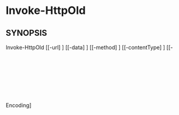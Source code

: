 ﻿---
external help file: powershai-help.xml
schema: 2.0.0
powershai: true
---

# Invoke-HttpOld

## SYNOPSIS <!--!= @#Synop !-->

Invoke-HttpOld [[-url] <Object>] [[-data] <Object>] [[-method] <Object>] [[-contentType] <Object>] [[-Encoding] <Object>] [[-headers] <Object>] [[-SseCallBack] <Object>] [[-DebugVarPrefix] <Object>] [<CommonParameters>]


## SYNTAX <!--!= @#Syntax !-->

```
Invoke-HttpOld [[-url] <Object>] [[-data] <Object>] [[-method] <Object>] [[-contentType] <Object>] [[-Encoding] <Object>] [[-headers] 
<Object>] [[-SseCallBack] <Object>] [[-DebugVarPrefix] <Object>] [<CommonParameters>]
```

## PARAMETERS <!--!= @#Params !-->

### -DebugVarPrefix

```yml
Parameter Set: (All)
Type: Object
Aliases: 
Accepted Values: 
Required: false
Position: 7
Default Value: 
Accept pipeline input: false
Accept wildcard characters: 
```

### -Encoding

```yml
Parameter Set: (All)
Type: Object
Aliases: 
Accepted Values: 
Required: false
Position: 4
Default Value: 
Accept pipeline input: false
Accept wildcard characters: 
```

### -SseCallBack

```yml
Parameter Set: (All)
Type: Object
Aliases: 
Accepted Values: 
Required: false
Position: 6
Default Value: 
Accept pipeline input: false
Accept wildcard characters: 
```

### -contentType

```yml
Parameter Set: (All)
Type: Object
Aliases: 
Accepted Values: 
Required: false
Position: 3
Default Value: 
Accept pipeline input: false
Accept wildcard characters: 
```

### -data

```yml
Parameter Set: (All)
Type: Object
Aliases: 
Accepted Values: 
Required: false
Position: 1
Default Value: 
Accept pipeline input: false
Accept wildcard characters: 
```

### -headers

```yml
Parameter Set: (All)
Type: Object
Aliases: 
Accepted Values: 
Required: false
Position: 5
Default Value: 
Accept pipeline input: false
Accept wildcard characters: 
```

### -method

```yml
Parameter Set: (All)
Type: Object
Aliases: 
Accepted Values: 
Required: false
Position: 2
Default Value: 
Accept pipeline input: false
Accept wildcard characters: 
```

### -url

```yml
Parameter Set: (All)
Type: Object
Aliases: 
Accepted Values: 
Required: false
Position: 0
Default Value: 
Accept pipeline input: false
Accept wildcard characters: 
```


<!--PowershaiAiDocBlockStart-->
_Automatically translated using PowershAI and AI._
<!--PowershaiAiDocBlockEnd-->
